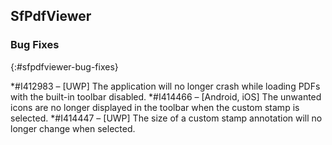 ## SfPdfViewer

### Bug Fixes
{:#sfpdfviewer-bug-fixes}

*\#I412983 – [UWP] The application will no longer crash while loading PDFs with the built-in toolbar disabled.
*\#I414466 – [Android, iOS] The unwanted icons are no longer displayed in the toolbar when the custom stamp is selected.
*\#I414447 – [UWP] The size of a custom stamp annotation will no longer change when selected.